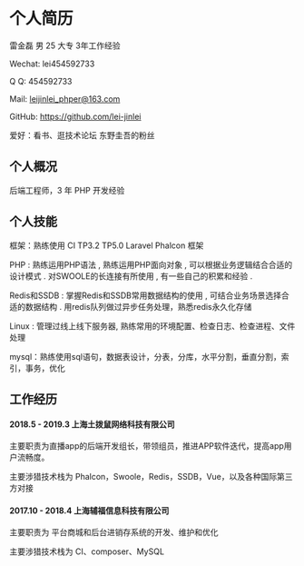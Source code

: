 # 个人简历

雷金磊 男 25 大专 3年工作经验
  
Wechat: lei454592733
  
Q Q: 454592733
  
Mail: leijinlei_phper@163.com
  
GitHub: https://github.com/lei-jinlei

爱好：看书、逛技术论坛 东野圭吾的粉丝


## 个人概况

后端工程师，3 年 PHP 开发经验

## 个人技能

框架：熟练使用 CI TP3.2 TP5.0 Laravel Phalcon 框架

PHP : 熟练运用PHP语法 , 熟练运用PHP面向对象 , 可以根据业务逻辑结合合适的设计模式 . 对SWOOLE的长连接有所使用 , 有一些自己的积累和经验 .

Redis和SSDB : 掌握Redis和SSDB常用数据结构的使用 , 可结合业务场景选择合适的数据结构 . 用redis队列做过异步任务处理，熟悉redis永久化存储

Linux : 管理过线上线下服务器, 熟练常用的环境配置、检查日志、检查进程、文件处理

mysql：熟练使用sql语句，数据表设计，分表，分库，水平分割，垂直分割，索引，事务，优化


## 工作经历

#### 2018.5 - 2019.3  上海土拨鼠网络科技有限公司

主要职责为直播app的后端开发组长，带领组员，推进APP软件迭代，提高app用户流畅度。

主要涉猎技术栈为 Phalcon，Swoole，Redis，SSDB，Vue，以及各种国际第三方对接

#### 2017.10 - 2018.4  上海辅福信息科技有限公司

主要职责为 平台商城和后台进销存系统的开发、维护和优化

主要涉猎技术栈为 CI、composer、MySQL





































































